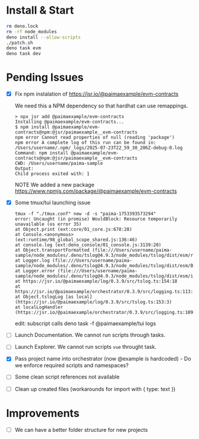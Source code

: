 # Install & Start

```sh
rm deno.lock
rm -rf node_modules
deno install --allow-scripts
./patch.sh
deno task evm
deno task dev
```

# Pending Issues

- [x] Fix npm instalation of https://jsr.io/@paimaexample/evm-contracts

    We need this a NPM dependency so that hardhat can use remappings.
    ```
    > npx jsr add @paimaexample/evm-contracts
    Installing @paimaexample/evm-contracts...
    $ npm install @paimaexample/evm-contracts@npm:@jsr/paimaexample__evm-contracts
    npm error Cannot read properties of null (reading 'package')
    npm error A complete log of this run can be found in: /Users/username/.npm/_logs/2025-07-23T22_59_30_206Z-debug-0.log
    Command: npm install @paimaexample/evm-contracts@npm:@jsr/paimaexample__evm-contracts
    CWD: /Users/username/paima-sample
    Output: 
    Child process exited with: 1
    ```

    NOTE We added a new package https://www.npmjs.com/package/@paimaexample/evm-contracts

- [x] Some tmux/tui launching issue
    ```
    tmux -f "./tmux.conf" new -d -s "paima-1753393573294"
    error: Uncaught (in promise) WouldBlock: Resource temporarily unavailable (os error 35)
    at Object.print (ext:core/01_core.js:678:28)
    at Console.<anonymous> (ext:runtime/98_global_scope_shared.js:136:46)
    at console.log (ext:deno_console/01_console.js:3139:20)
    at Object.transportFormatted (file:///Users/username/paima-sample/node_modules/.deno/tslog@4.9.3/node_modules/tslog/dist/esm/runtime/nodejs/index.js:107:13)
    at Logger.log (file:///Users/username/paima-sample/node_modules/.deno/tslog@4.9.3/node_modules/tslog/dist/esm/BaseLogger.js:101:32)
    at Logger.error (file:///Users/username/paima-sample/node_modules/.deno/tslog@4.9.3/node_modules/tslog/dist/esm/index.js:32:22)
    at https://jsr.io/@paimaexample/log/0.3.9/src/tslog.ts:154:18
    at https://jsr.io/@paimaexample/orchestrator/0.3.9/src/logging.ts:113:16
    at Object.tslogLog [as local] (https://jsr.io/@paimaexample/log/0.3.9/src/tslog.ts:153:3)
    at localLogHandler (https://jsr.io/@paimaexample/orchestrator/0.3.9/src/logging.ts:109:9)
    ```
    edit: subscript calls deno task -f @paimaexample/tui logs

- [ ] Launch Documentation. We cannot run scripts through tasks.

- [ ] Launch Explorer. We cannot run scripts `vue` throught task. 

- [x] Pass project name into orchestrator (now @example is hardcoded) - Do we enforce required scripts and namespaces?

- [ ] Some clean script references not available

- [ ] Clean up created files (workarounds for import with { type: text })
# Improvements

- [ ] We can have a better folder structure for new projects